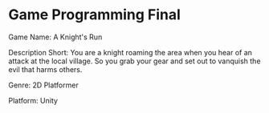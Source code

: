 # Game Programming Final

Game Name: A Knight's Run

Description Short: You are a knight roaming the area when you hear of an attack at the local village. So you grab your gear and set out to vanquish the evil that harms others.

Genre: 2D Platformer

Platform: Unity

